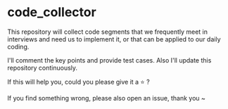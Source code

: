 # code_collector

This repository will collect code segments that we frequently meet in interviews and need us to implement it, or that can be applied to our daily coding. 

I'll comment the key points and provide test cases. Also I'll update this repository continuously.

If this will help you, could you please give it a ⭐ ? 

If you find something wrong, please also open an issue, thank you ~
